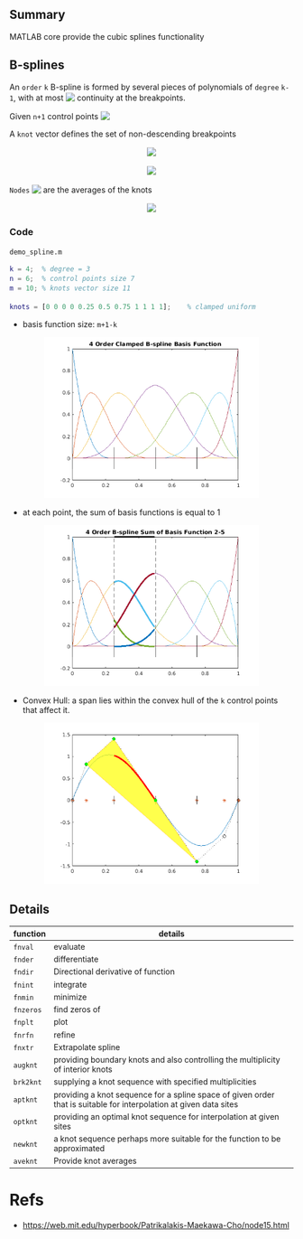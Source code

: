 ## Summary
MATLAB core provide the cubic splines functionality

## B-splines
An `order` `k` B-spline is formed by several pieces of polynomials of `degree`  `k-1`, with at most <img style="transform: translateY(0.1em); background: white;" src="https://render.githubusercontent.com/render/math?math=C%5E%7Bk-2%7D"> continuity at the breakpoints.

Given `n+1` control points <img style="transform: translateY(0.1em); background: white;" src="https://render.githubusercontent.com/render/math?math=%5Cmathbf%7Bp%7D_i">

A `knot` vector defines the set of non-descending breakpoints

<p align="center">
<img style="transform: translateY(0.1em); background: white;" src="https://render.githubusercontent.com/render/math?math=%5Cmathbf%7BT%7D%3D(t_0%2Ct_1%2C...%2Ct_m)">
</p>

<p align="center">
<img style="transform: translateY(0.1em); background: white;" src="https://render.githubusercontent.com/render/math?math=m%3Dn%2Bk">
</p>

`Nodes` <img style="transform: translateY(0.1em); background: white;" src="https://render.githubusercontent.com/render/math?math=%5Cxi_i"> are the averages of the knots

<p align="center">
<img style="transform: translateY(0.1em); background: white;" src="https://render.githubusercontent.com/render/math?math=%5Cxi_i%20%3D%20%5Cfrac%7B1%7D%7Bk-1%7D(t_%7Bi%2B1%7D%2Bt_%7Bi%2B2%7D%2B...%2Bt_%7Bi%2Bk-1%7D)">
</p>

### Code

`demo_spline.m`

```m
k = 4;  % degree = 3
n = 6;  % control points size 7
m = 10; % knots vector size 11

knots = [0 0 0 0 0.25 0.5 0.75 1 1 1 1];    % clamped uniform
```

- basis function size: `m+1-k`
<p align="center">
    <img width="380" src="img/bspline_basis.png">
</p>

- at each point, the sum of basis functions is equal to 1
<p align="center">
    <img width="380" src="img/bspline_basis_weight.png">
</p>

- Convex Hull: a span lies within the convex hull of the `k` control points that affect it.
<p align="center">
    <img width="380" src="img/bspline_convex_hull.png">
</p>

## Details

|function | details|
|--|--|
|`fnval`  |evaluate|
|`fnder`  |differentiate|
|`fndir`  |Directional derivative of function|
|`fnint`  |integrate|
|`fnmin`  |minimize|
|`fnzeros`|find zeros of|
|`fnplt`  |plot|
|`fnrfn`  |refine|
|`fnxtr`  |Extrapolate spline|
|`augknt` | providing boundary knots and also controlling the multiplicity of interior knots|
|`brk2knt`| supplying a knot sequence with specified multiplicities|
|`aptknt` | providing a knot sequence for a spline space of given order that is suitable for interpolation at given data sites|
|`optknt` | providing an optimal knot sequence for interpolation at given sites|
|`newknt` | a knot sequence perhaps more suitable for the function to be approximated|
|`aveknt` | Provide knot averages|


# Refs
- https://web.mit.edu/hyperbook/Patrikalakis-Maekawa-Cho/node15.html